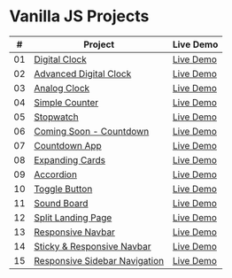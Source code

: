 # Vanilla JS Projects

|  #  | Project                                                                                                                     | Live Demo                                                                         |
| :-: | --------------------------------------------------------------------------------------------------------------------------- | --------------------------------------------------------------------------------- |
| 01  | [Digital Clock](https://github.com/anandkumardev/vanilla-js/tree/main/digital-clock)                             | [Live Demo](https://vanilla-js-anandkumar14.vercel.app/digital-clock/index.html)
| 02  | [Advanced Digital Clock](https://github.com/anandkumardev/vanilla-js/tree/main/advanced-digital-clock)                             | [Live Demo](https://vanilla-js-anandkumar14.vercel.app/advanced-digital-clock/index.html)
| 03 | [Analog Clock](https://github.com/anandkumardev/vanilla-js/tree/main/analog-clock)                             | [Live Demo](https://vanilla-js-anandkumar14.vercel.app/analog-clock/index.html)
| 04 | [Simple Counter](https://github.com/anandkumardev/vanilla-js/tree/main/simple-counter)                             | [Live Demo](https://vanilla-js-anandkumar14.vercel.app/simple-counter/index.html)
| 05 | [Stopwatch](https://github.com/anandkumardev/vanilla-js/tree/main/stopwatch)                             | [Live Demo](https://vanilla-js-anandkumar14s-projects.vercel.app/stopwatch/index.html)
| 06 | [Coming Soon - Countdown](https://github.com/anandkumardev/vanilla-js/tree/main/coming-soon-countdown)                             | [Live Demo](https://vanilla-js-anandkumar14s-projects.vercel.app/coming-soon-countdown/index.html)
| 07 | [Countdown App](https://github.com/anandkumardev/vanilla-js/tree/main/countdown-app)                             | [Live Demo](https://vanilla-js-anandkumar14s-projects.vercel.app/countdown-app/index.html)
| 08 | [Expanding Cards](https://github.com/anandkumardev/vanilla-js/tree/main/expanding-cards)                             | [Live Demo](https://vanilla-js-anandkumar14s-projects.vercel.app/expanding-cards/index.html)
| 09 | [Accordion](https://github.com/anandkumardev/vanilla-js/tree/main/accordion)                             | [Live Demo](https://vanilla-js-anandkumar14s-projects.vercel.app/accordion/index.html)
| 10 | [Toggle Button](https://github.com/anandkumardev/vanilla-js/tree/main/toggle-button)                             | [Live Demo](https://vanilla-js-anandkumar14s-projects.vercel.app/toggle-button/index.html)
| 11 | [Sound Board](https://github.com/anandkumardev/vanilla-js/tree/main/sound-board)                             | [Live Demo](https://vanilla-js-anandkumar14s-projects.vercel.app/sound-board/index.html)
| 12 | [Split Landing Page](https://github.com/anandkumardev/vanilla-js/tree/main/split-landing-page)                             | [Live Demo](https://vanilla-js-anandkumar14s-projects.vercel.app/split-landing-page/index.html)
| 13 | [Responsive Navbar](https://github.com/anandkumardev/vanilla-js/tree/main/responsive-navbar)                             | [Live Demo](https://vanilla-js-anandkumar14s-projects.vercel.app/responsive-navbar/index.html)
| 14 | [Sticky & Responsive Navbar](https://github.com/anandkumardev/vanilla-js/tree/main/sticky-n-responsive-navbar)                             | [Live Demo](https://vanilla-js-anandkumar14s-projects.vercel.app/sticky-n-responsive-navbar/index.html)
| 15 | [Responsive Sidebar Navigation](https://github.com/anandkumardev/vanilla-js/tree/main/responsive-sidebar-navigation)                             | [Live Demo](https://vanilla-js-anandkumar14s-projects.vercel.app/responsive-sidebar-navigation/index.html)